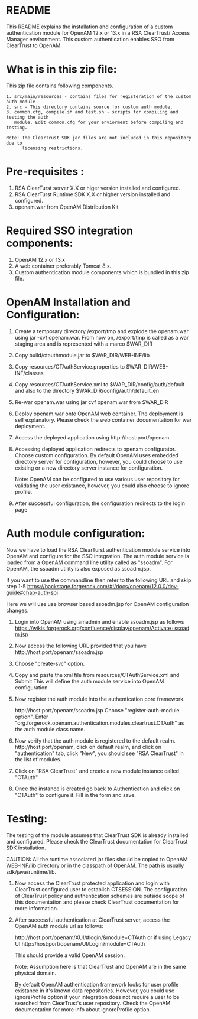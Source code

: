 README
======

This README explains the installation and configuration of a custom
authentication module for OpenAM 12.x or 13.x  in a RSA ClearTrust/
Access Manager environment. This custom authentication enables SSO from
ClearTrust to OpenAM.

What is in this zip file:
========================
This zip file contains following components.

    1. src/main/resources - contains files for registeration of the custom auth module
    2. src - This directory contains source for custom auth module.
    3. common.cfg, compile.sh and test.sh - scripts for compiling and testing the auth
       module. Edit common.cfg for your enviorment before compiling and testing.

    Note: The ClearTrust SDK jar files are not included in this repository due to
          licensing restrictions.



Pre-requisites :
================

   1. RSA ClearTurst server X.X or higer version installed and configured.
   2. RSA ClearTurst Runtime SDK X.X or higher version installed and configured.
   3. openam.war from OpenAM Distribution Kit

Required SSO integration components:
===================================

   1. OpenAM 12.x or 13.x
   2. A web container preferably Tomcat 8.x.
   3. Custom authentication module components which is bundled in this zip file.


OpenAM Installation and Configuration:
=======================================

  1. Create a temporary directory /export/tmp and explode the openam.war
     using jar -xvf openam.war.
     From now on, /export/tmp is called as a war staging area and is
     represented with a marco $WAR_DIR

  2. Copy build/ctauthmodule.jar to $WAR_DIR/WEB-INF/lib

  3. Copy resources/CTAuthService.properties to $WAR_DIR/WEB-INF/classes

  4. Copy resources/CTAuthService.xml to $WAR_DIR/config/auth/default and
     also to the directory $WAR_DIR/config/auth/default_en

  5. Re-war openam.war using jar cvf openam.war from $WAR_DIR

  6. Deploy openam.war onto OpenAM web container. The deployment is self
     explanatory. Please check the web container documentation for war
     deployment.

  7. Access the deployed application using
      http://host:port/openam

  8. Accessing deployed application redirects to openam configurator.
     Choose custom configuration. By default OpenAM uses embedded directory
     server for configuration, however, you could choose to use existing
     or a new directory server instance for configuration.

     Note: OpenAM can be configured to use various user repository for
     validating the user existance, however, you could also choose to ignore profile.

  9. After successful configuration, the configuration redirects to the login page


Auth module configuration:
==========================

Now we have to load the RSA ClearTurst authentication module service into
OpenAM and configure for the SSO integration. The auth module service
is loaded from a OpenAM command line utility called as "ssoadm". For OpenAM,
the ssoadm utility is also exposed as ssoadm.jsp.

If you want to use the commandline then refer to the following URL and skip
step 1-5
https://backstage.forgerock.com/#!/docs/openam/12.0.0/dev-guide#chap-auth-spi

Here we will use use browser based ssoadm.jsp for OpenAM configuration
changes.

  1. Login into OpenAM using amadmin and enable ssoadm.jsp as follows
     https://wikis.forgerock.org/confluence/display/openam/Activate+ssoadm.jsp

  2. Now access the following URL provided that you have
     http://host:port/openam/ssoadm.jsp

  3. Choose "create-svc" option.

  4. Copy and paste the xml file from resources/CTAuthService.xml and Submit
     This will define the auth module service into OpenAM configuration.

  5. Now register the auth module into the authentication core framework.

     http://host:port/openam/ssoadm.jsp
     Choose "register-auth-module option".
     Enter "org.forgerock.openam.authentication.modules.cleartrust.CTAuth" as the
     auth module class name.


  6. Now verify that the auth module is registered to the default realm.
     http://host:port/openam, click on default realm, and click on
     "authentication" tab, click "New", you should see "RSA ClearTrust" in the
     list of modules.

  7. Click on "RSA ClearTrust" and create a new module instance called "CTAuth"

  8. Once the instance is created go back to Authentication and click on "CTAuth"
     to configure it. Fill in the form and save.


Testing:
=======

The testing of the module  assumes that ClearTrust SDK is already
installed and configured. Please check the ClearTrust documentation
for ClearTrust SDK installation.

CAUTION: All the runtime associated jar files should be copied to
OpenAM WEB-INF/lib directory or in the classpath of OpenAM.  The
path is usually sdk/java/runtime/lib.


1. Now access the ClearTrust protected application and login with
   ClearTrust configured user to establish CTSESSION. The configuration
   of ClearTrust policy and authentication schemes are outside scope of this
   documentation and please check ClearTrust documentation for more
   information.

2. After successful authentication at ClearTrust server, access the OpenAM
   auth module url as follows:

   http://host:port/openam/XUI/#login/&module=CTAuth or if using Legacy UI
   http://host:port/openam/UI/Login?module=CTAuth

   This should provide a valid OpenAM session.

   Note: Assumption here is that ClearTrust and OpenAM are in the same
         physical domain.

   By default OpenAM authentication framework looks for user profile existance
   in it's known data repositories. However, you could use ignoreProfile
   option if your integration does not require a user to be searched from
   ClearTrust's user repository. Check the OpenAM documentation for more info
   about ignoreProfile option.

